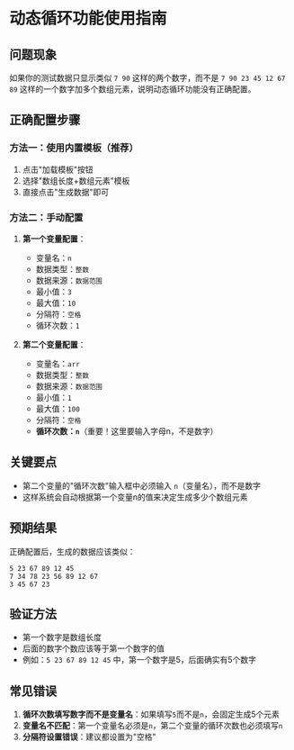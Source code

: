 # 动态循环功能使用指南

## 问题现象
如果你的测试数据只显示类似 `7 90` 这样的两个数字，而不是 `7 90 23 45 12 67 89` 这样的一个数字加多个数组元素，说明动态循环功能没有正确配置。

## 正确配置步骤

### 方法一：使用内置模板（推荐）
1. 点击"加载模板"按钮
2. 选择"数组长度+数组元素"模板
3. 直接点击"生成数据"即可

### 方法二：手动配置
1. **第一个变量配置**：
   - 变量名：`n`
   - 数据类型：`整数`
   - 数据来源：`数据范围`
   - 最小值：`3`
   - 最大值：`10`
   - 分隔符：`空格`
   - 循环次数：`1`

2. **第二个变量配置**：
   - 变量名：`arr`
   - 数据类型：`整数`
   - 数据来源：`数据范围`
   - 最小值：`1`
   - 最大值：`100`
   - 分隔符：`空格`
   - **循环次数：`n`**（重要！这里要输入字母n，不是数字）

## 关键要点
- 第二个变量的"循环次数"输入框中必须输入 `n`（变量名），而不是数字
- 这样系统会自动根据第一个变量n的值来决定生成多少个数组元素

## 预期结果
正确配置后，生成的数据应该类似：
```
5 23 67 89 12 45
7 34 78 23 56 89 12 67
3 45 67 23
```

## 验证方法
- 第一个数字是数组长度
- 后面的数字个数应该等于第一个数字的值
- 例如：`5 23 67 89 12 45` 中，第一个数字是5，后面确实有5个数字

## 常见错误
1. **循环次数填写数字而不是变量名**：如果填写`5`而不是`n`，会固定生成5个元素
2. **变量名不匹配**：第一个变量名必须是`n`，第二个变量的循环次数也必须填写`n`
3. **分隔符设置错误**：建议都设置为"空格"